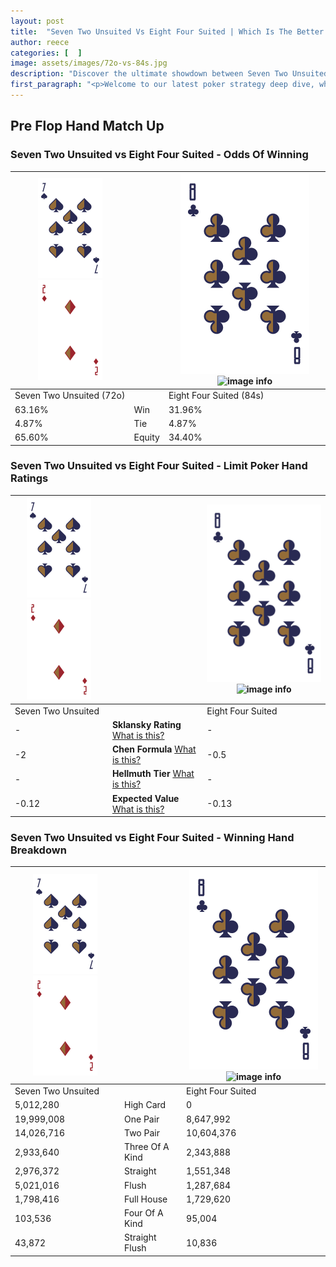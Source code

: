 ```yaml
---
layout: post
title:  "Seven Two Unsuited Vs Eight Four Suited | Which Is The Better Hand In Poker? A Complete Guide"
author: reece
categories: [  ]
image: assets/images/72o-vs-84s.jpg
description: "Discover the ultimate showdown between Seven Two Unsuited and Eight Four Suited in poker! Uncover the odds, strategies, and scenarios where one hand triumphs over the other. Get ready to up your poker game with this thrilling analysis."
first_paragraph: "<p>Welcome to our latest poker strategy deep dive, where we're pitting two distinct hands against each other in a high-stakes showdown: Seven Two Unsuited vs Eight Four Suited.</p><p>In the dynamic world of poker, every decision counts, and knowing which hand holds the upper hand is key to your success at the table.</p><p>In this article, we'll dissect these two hands, explore the scenarios where one dominates the other, and equip you with the knowledge to make strategic choices that can tip the odds in your favor.</p><p>Get ready to unravel the intriguing dynamics of these poker hands and elevate your game to new heights.</p>"
---
```




[comment]: # (sp0)

## Pre Flop Hand Match Up

<div class="table hand-ratings" markdown="1"> 



### Seven Two Unsuited vs Eight Four Suited - Odds Of Winning


    
| ![image info](assets/images/hand1/7.png) ![image info](assets/images/hand1/2o.png) |  | ![image info](assets/images/hand2/8.png) ![image info](assets/images/hand2/4s.png) |
| -------- | -------- | -------- |
| Seven Two Unsuited (72o) |  | Eight Four Suited (84s) |
| 63.16% | Win | 31.96% |
| 4.87% | Tie | 4.87% |
| 65.60% | Equity | 34.40% |




[comment]: # (sp1)



### Seven Two Unsuited vs Eight Four Suited - Limit Poker Hand Ratings


    
| ![image info](assets/images/hand1/7.png) ![image info](assets/images/hand1/2o.png) |  | ![image info](assets/images/hand2/8.png) ![image info](assets/images/hand2/4s.png) |
| -------- | -------- | -------- |
| Seven Two Unsuited |  | Eight Four Suited |
| - | **Sklansky Rating** [What is this?](/sklansky-rating-explained) | - |
| -2 | **Chen Formula** [What is this?](/chen-formula-explained) | -0.5 |
| - | **Hellmuth Tier** [What is this?](/Hellmuth-tier-explained) | - |
| -0.12 | **Expected Value** [What is this?](/expected-value-explained) | -0.13 |




[comment]: # (sp2)



### Seven Two Unsuited vs Eight Four Suited - Winning Hand Breakdown


    
| ![image info](assets/images/hand1/7.png) ![image info](assets/images/hand1/2o.png) |  | ![image info](assets/images/hand2/8.png) ![image info](assets/images/hand2/4s.png) |
| -------- | -------- | -------- |
| Seven Two Unsuited |  | Eight Four Suited |
| 5,012,280 | High Card | 0 |
| 19,999,008 | One Pair | 8,647,992 |
| 14,026,716 | Two Pair | 10,604,376 |
| 2,933,640 | Three Of A Kind | 2,343,888 |
| 2,976,372 | Straight | 1,551,348 |
| 5,021,016 | Flush | 1,287,684 |
| 1,798,416 | Full House | 1,729,620 |
| 103,536 | Four Of A Kind | 95,004 |
| 43,872 | Straight Flush | 10,836 |




[comment]: # (sp3)



</div>

[comment]: # (sp4)



[comment]: # (sp5)

